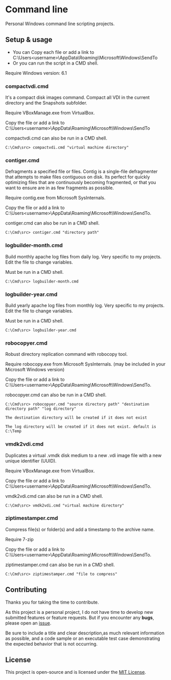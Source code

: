 # Command line

Personal Windows command line scripting projects.

## Setup & usage

* You can Copy each file or add a link to C:\Users\<username>\AppData\Roaming\Microsoft\Windows\SendTo
* Or you can run the script in a CMD shell.

Require Windows version: 6.1

### compactvdi.cmd

It's a compact disk images command. Compact all VDI in the current directory and the Snapshots subfolder.

Require VBoxManage.exe from VirtualBox.

Copy the file or add a link to C:\Users\<username>\AppData\Roaming\Microsoft\Windows\SendTo

compactvdi.cmd can also be run in a CMD shell.

```batchfile
C:\Cmd\src> compactvdi.cmd "virtual machine directory"
```

### contiger.cmd

Defragments a specified file or files. Contig is a single-file defragmenter that attempts to make files contiguous on disk.
Its perfect for quickly optimizing files that are continuously becoming fragmented, or that you want to ensure are in as few fragments as possible.

Require contig.exe from Microsoft SysInternals.

Copy the file or add a link to C:\Users\<username>\AppData\Roaming\Microsoft\Windows\SendTo.

contiger.cmd can also be run in a CMD shell.

```batchfile
C:\Cmd\src> contiger.cmd "directory path"
```

### logbuilder-month.cmd

Build monthly apache log files from daily log. Very specific to my projects. Edit the file to change variables.

Must be run in a CMD shell.

```batchfile
C:\Cmd\src> logbuilder-month.cmd
```

### logbuilder-year.cmd

Build yearly apache log files from monthly log. Very specific to my projects. Edit the file to change variables.

Must be run in a CMD shell.

```batchfile
C:\Cmd\src> logbuilder-year.cmd
```

### robocopyer.cmd

Robust directory replication command with robocopy tool.

Require robocopy.exe from Microsoft SysInternals. (may be included in your Microsoft Windows version)

Copy the file or add a link to C:\Users\<username>\AppData\Roaming\Microsoft\Windows\SendTo.

robocopyer.cmd can also be run in a CMD shell.

```batchfile
C:\Cmd\src> robocopyer.cmd "source directory path" "destination directory path" "log directory"

The destination directory will be created if it does not exist

The log directory will be created if it does not exist. default is C:\Temp
```

### vmdk2vdi.cmd

Duplicates a virtual .vmdk disk medium to a new .vdi image file with a new unique identifier (UUID).

Require VBoxManage.exe from VirtualBox.

Copy the file or add a link to C:\Users\<username>\AppData\Roaming\Microsoft\Windows\SendTo.

vmdk2vdi.cmd can also be run in a CMD shell.

```batchfile
C:\Cmd\src> vmdk2vdi.cmd "virtual machine directory"
```

### ziptimestamper.cmd

Compress file(s) or folder(s) and add a timestamp to the archive name.

Require 7-zip

Copy the file or add a link to C:\Users\<username>\AppData\Roaming\Microsoft\Windows\SendTo.

ziptimestamper.cmd can also be run in a CMD shell.

```batchfile
C:\Cmd\src> ziptimestamper.cmd "file to compress"
```

## Contributing

Thanks you for taking the time to contribute.

As this project is a personal project, I do not have time to develop new submitted features or feature requests. But if you encounter any **bugs**, please open an [issue](https://github.com/ojullien/cmd/issues/new).

Be sure to include a title and clear description,as much relevant information as possible, and a code sample or an executable test case demonstrating the expected behavior that is not occurring.

## License

This project is open-source and is licensed under the [MIT License](https://github.com/ojullien/cmd/blob/master/LICENSE).
